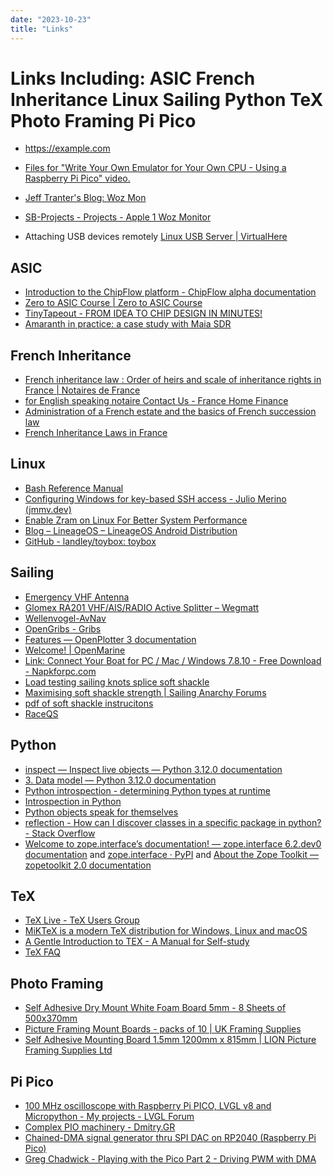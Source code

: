 ```yaml
---
date: "2023-10-23"
title: "Links"
---
```


<!-- markdownlint-disable MD025 -->
# Links Including: ASIC French Inheritance Linux Sailing Python TeX Photo Framing Pi Pico
<!-- markdownlint-enable MD025 -->

<!-- markdownlint-disable MD034 -->
* https://example.com
<!-- markdownlint-enable MD034 -->

* [Files for "Write Your Own Emulator for Your Own CPU - Using a Raspberry Pi Pico" video.](https://github.com/garyexplains/examples/tree/master/vCPUEMU)

* [Jeff Tranter's Blog: Woz Mon](http://jefftranter.blogspot.com/2012/05/woz-mon.html)
* [SB-Projects - Projects - Apple 1 Woz Monitor](https://www.sbprojects.net/projects/apple1/wozmon.php)

* Attaching USB devices remotely [Linux USB Server | VirtualHere](https://www.virtualhere.com/usb_server_software)

## ASIC

* [Introduction to the ChipFlow platform - ChipFlow alpha documentation](https://docs.chipflow.io/en/latest/tutorial-intro-chipflow-platform.html)
* [Zero to ASIC Course | Zero to ASIC Course](https://www.zerotoasiccourse.com)
* [TinyTapeout - FROM IDEA TO CHIP DESIGN IN MINUTES!](https://tinytapeout.com/faq/)
* [Amaranth in practice: a case study with Maia SDR](https://www.openresearch.institute/tag/amaranth/)

## French Inheritance

* [French inheritance law : Order of heirs and scale of inheritance rights in France | Notaires de France](https://www.notaires.fr/en/donation-succession/succession/order-succession-and-inheritance-tax#:~:text=If%20the%20deceased%20had%20children%2C%20the%20inheritance%20is%20divided%20between,he%20inherits%20the%20entire%20sum.)
* [for English speaking notaire Contact Us - France Home Finance](https://www.francehomefinance.com/contact_us/)
* [Administration of a French estate and the basics of French succession law](https://oratto.co.uk/wiki/probate-solicitors/guides/administration-of-a-french-estate-and-the-basics-of-french-succession-law)
* [French Inheritance Laws in France](https://www.french-property.com/guides/france/finance-taxation/inheritance/rights)

## Linux

* [Bash Reference Manual](https://www.gnu.org/software/bash/manual/bash.html#Special-Parameters)
* [Configuring Windows for key-based SSH access - Julio Merino (jmmv.dev)](https://jmmv.dev/2020/10/windows-ssh-access.html)
* [Enable Zram on Linux For Better System Performance](https://fosspost.org/enable-zram-on-linux-better-system-performance/)
* [Blog – LineageOS – LineageOS Android Distribution](https://lineageos.org/blog/)
* [GitHub - landley/toybox: toybox](https://github.com/landley/toybox)

## Sailing

* [Emergency VHF Antenna](https://revolve-tec.com/product/rollable-emergency-vhf-antenna/)
* [Glomex RA201 VHF/AIS/RADIO Active Splitter – Wegmatt](https://shop.wegmatt.com/collections/new-products/products/glomex-ra201-vhf-ais-radio-active-splitter)
* [Wellenvogel-AvNav](https://www.wellenvogel.net/software/avnav/docs/beschreibung.html?lang=en)
* [OpenGribs - Gribs](https://opengribs.org/en/gribs)
* [Features — OpenPlotter 3 documentation](https://openplotter.readthedocs.io/en/latest/description/features.html)
* [Welcome! | OpenMarine](https://openmarine.net)
* [Link: Connect Your Boat for PC / Mac / Windows 7.8.10 - Free Download - Napkforpc.com](https://napkforpc.com/apk/com.navico.gofree/)
* [Load testing sailing knots splice soft shackle](https://web.archive.org/web/20160307225630/http://www.bethandevans.com/load.htm)
* [Maximising soft shackle strength | Sailing Anarchy Forums](https://forums.sailinganarchy.com/threads/maximising-soft-shackle-strength.185262/)
* [pdf of soft shackle instrucitons](https://forums.sailinganarchy.com/attachments/high-strength-soft-shackles-using-the-"brion-toss-button"-knot-july-2023-pdf.602280/)
* [RaceQS](https://raceqs.com/smart-watch/)

## Python

* [inspect — Inspect live objects — Python 3.12.0 documentation](https://docs.python.org/3/library/inspect.html)
* [3. Data model — Python 3.12.0 documentation](https://docs.python.org/3/reference/datamodel.html#customizing-class-creation)
* [Python introspection - determining Python types at runtime](https://zetcode.com/python/introspection/?utm_content=cmp-true)
* [Introspection in Python](https://devopedia.org/introspection-in-python#qst-ans-3)
* [Python objects speak for themselves](https://anvil.works/blog/introspection-in-python)
* [reflection - How can I discover classes in a specific package in python? - Stack Overflow](https://stackoverflow.com/questions/3507125/how-can-i-discover-classes-in-a-specific-package-in-python)
* [Welcome to zope.interface’s documentation! — zope.interface 6.2.dev0 documentation](https://zopeinterface.readthedocs.io/en/latest/) and [zope.interface · PyPI](https://pypi.org/project/zope.interface/) and [About the Zope Toolkit — zopetoolkit 2.0 documentation](https://zopetoolkit.readthedocs.io/en/latest/about.html#toolkit-libraries)

## TeX

* [TeX Live - TeX Users Group](https://www.tug.org/texlive/)
* [MiKTeX is a modern TeX distribution for Windows, Linux and macOS](https://miktex.org/)
* [A Gentle Introduction to TEX - A Manual for Self-study](https://www.sys.kth.se/docs/texlive/texmf-dist/doc/plain/gentle/gentle.pdf)
* [TeX FAQ](https://texfaq.org/FAQ-startup)

## Photo Framing

* [Self Adhesive Dry Mount White Foam Board 5mm - 8 Sheets of 500x370mm](https://www.ukpictureframingsupplies.co.uk/self-adhesive-dry-mount-white-foam-board-5mm---8-sheets-of-500x370mm-335-p.asp)
* [Picture Framing Mount Boards - packs of 10 | UK Framing Supplies](https://www.ukframingsupplies.net/snow-white--mountboard---pack-of-10---825-x-1118mm-x2832-x-44-inchesx29--rrp-72-3248-p.asp)
* [Self Adhesive Mounting Board 1.5mm 1200mm x 815mm | LION Picture Framing Supplies Ltd](https://www.lionpic.co.uk/p/38093/Self-Adhesive-Mounting-Board-15mm-1200mm-x-815mm-1-sheet)

## Pi Pico

* [100 MHz oscilloscope with Raspberry Pi PICO, LVGL v8 and Micropython - My projects - LVGL Forum](https://forum.lvgl.io/t/100-mhz-oscilloscope-with-raspberry-pi-pico-lvgl-v8-and-micropython/5669)
* [Complex PIO machinery - Dmitry.GR](https://dmitry.gr/?r=06.%20Thoughts&proj=09.ComplexPioMachines)
* [Chained-DMA signal generator thru SPI DAC on RP2040 (Raspberry Pi Pico)](https://vanhunteradams.com/Pico/DAC/DMA_DAC.html)
* [Greg Chadwick - Playing with the Pico Part 2 - Driving PWM with DMA](https://gregchadwick.co.uk/blog/playing-with-the-pico-pt2/)
